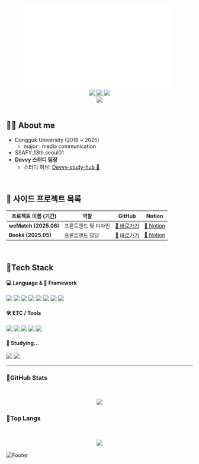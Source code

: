 <div align="center">
  <img src="https://github.com/jinnyujinchoi/jinnyujinchoi/blob/75df3eef5ad6d4cb3b319319f04433d5116e9ead/assets/jins_github.gif?raw=true" width="400" />
</div>

<div align="center">
  <!-- 상단 3개 링크 버튼 -->
  <a href="https://github.com/jinnyujinchoi" target="_blank">
    <img src="https://img.shields.io/badge/GitHub-100000?style=for-the-badge&logo=github&logoColor=white" height="32" />
  </a>
  <a href="https://www.instagram.com/devtraineejin/" target="_blank">
    <img src="https://img.shields.io/badge/Instagram-E4405F?style=for-the-badge&logo=instagram&logoColor=white" height="32" />
  </a>
  <a href="https://blog.naver.com/ygg1202" target="_blank">
    <img src="https://img.shields.io/badge/Blog-03C75A?style=for-the-badge&logo=naver&logoColor=white" height="32" />
  </a>

  <br />

  <!-- GitHub Today View -->
  <a href="https://github.com/jinnyujinchoi" target="_blank">
    <img src="https://komarev.com/ghpvc/?username=jinnyujinchoi&label=Profile%20views&color=0e75b6&style=for-the-badge" height="24" />
  </a>
</div>

<br />

## 👩‍💻 About me

- Dongguk University (2018 ~ 2025)
    - major : media communication
- SSAFY_13th seoul01
- **Devvy 스터디 팀장**
    - 스터디 허브: [Devvy-study-hub 🔗](https://github.com/Devvy-study/devvy-study-hub)

<br/>

## 📁 사이드 프로젝트 목록

| 프로젝트 이름 (기간) | 역할 | GitHub | Notion |
| --- | --- | --- | --- |
| **weMatch (2025.06)** | 프론트엔드 및 디자인 | [🔗 바로가기](https://github.com/jinnyujinchoi/weMatch) | [📝 Notion](https://www.notion.so/2116b1350e348097a5d2c2df4728195e?pvs=21) |
| **Bookii (2025.05)** | 프론트엔드 담당 | [🔗 바로가기](https://github.com/jinnyujinchoi/Bookii) | [📝 Notion](https://www.notion.so/1e44691061688046bc20d6de0da9bfa0?pvs=21) |

<br/>

## 📍Tech Stack

<h4>💻 Language & 🧩 Framework</h4>
<p>
  <img src="https://img.shields.io/badge/python-%233776AB.svg?style=flat-square&logo=python&logoColor=white" height="24" />
  <img src="https://img.shields.io/badge/javascript-%23F7DF1E.svg?style=flat-square&logo=javascript&logoColor=black" height="24" />
  <img src="https://img.shields.io/badge/html5-%23E34F26.svg?style=flat-square&logo=html5&logoColor=white" height="24" />
  <img src="https://img.shields.io/badge/css3-%231572B6.svg?style=flat-square&logo=css3&logoColor=white" height="24" />
  <img src="https://img.shields.io/badge/django-%23092E20.svg?style=flat-square&logo=django&logoColor=white" height="24" />
  <img src="https://img.shields.io/badge/react-%2361DAFB.svg?style=flat-square&logo=react&logoColor=black" height="24" />
  <img src="https://img.shields.io/badge/vue.js-%234FC08D.svg?style=flat-square&logo=vue.js&logoColor=white" height="24" />
  <img src="https://img.shields.io/badge/bootstrap-%237952B3.svg?style=flat-square&logo=bootstrap&logoColor=white" height="24" />
</p>


<h4>🛠 ETC / Tools</h4>
<p>
  <img src="https://img.shields.io/badge/mysql-%234479A1.svg?style=flat-square&logo=mysql&logoColor=white" height="24" />
  <img src="https://img.shields.io/badge/github-%23181717.svg?style=flat-square&logo=github&logoColor=white" height="24" />
  <img src="https://img.shields.io/badge/figma-%23F24E1E.svg?style=flat-square&logo=figma&logoColor=white" height="24" />
  <img src="https://img.shields.io/badge/adobe%20after%20effects-%239999FF.svg?style=flat-square&logo=adobe%20after%20effects&logoColor=black" height="24" />
  <img src="https://img.shields.io/badge/eslint-%234B32C3.svg?style=flat-square&logo=eslint&logoColor=white" height="24" />
</p>

<h4>🌱 Studying...</h4>
<p>
  <img src="https://img.shields.io/badge/tailwind%20css-%2338B2AC.svg?style=flat-square&logo=tailwind%20css&logoColor=white" height="24" />
  <img src="https://img.shields.io/badge/next.js-%23000000.svg?style=flat-square&logo=next.js&logoColor=white" height="24" />
</p>

---

<h3>📍GitHub Stats</h3>
<br>
<p align="center">
  <img src="https://github-readme-stats.vercel.app/api?username=jinnyujinchoi&count_private=true&show_icons=true&theme=omni" />
  <br/>
</p>

<h3>📍Top Langs</h3>
<br>
<p align="center">
  <img src="https://github-readme-stats.vercel.app/api/top-langs/?username=jinnyujinchoi&layout=compact" />
</p>

![Footer](https://capsule-render.vercel.app/api?type=waving&height=250&color=ff79c6&section=footer)
